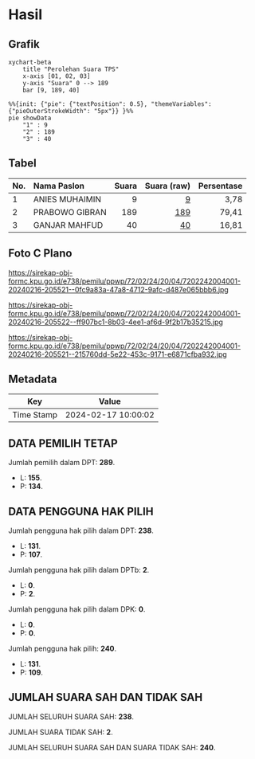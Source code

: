 # Hasil

## Grafik

```mermaid
xychart-beta
    title "Perolehan Suara TPS"
    x-axis [01, 02, 03]
    y-axis "Suara" 0 --> 189
    bar [9, 189, 40]
```

```mermaid
%%{init: {"pie": {"textPosition": 0.5}, "themeVariables": {"pieOuterStrokeWidth": "5px"}} }%%
pie showData
    "1" : 9
    "2" : 189
    "3" : 40
```

## Tabel

| No. | Nama Paslon    | Suara | Suara (raw) | Persentase |
|:--- |:-------------- | -----:| -----------:| ----------:|
| 1   | ANIES MUHAIMIN | 9     | [9][p-1]    | 3,78       |
| 2   | PRABOWO GIBRAN | 189   | [189][p-2]  | 79,41      |
| 3   | GANJAR MAHFUD  | 40    | [40][p-3]   | 16,81      |


[p-1]: https://github.com/gigit-pemilu/pemilu-2024-72-sulawesi-tengah/blob/main/pilpres/hitung-suara/sub/72-sulawesi-tengah/sub/02-poso/sub/24-lore-timur/sub/2004-mekarsari/sub/001-tps/sub/paslon-1.txt
[p-2]: https://github.com/gigit-pemilu/pemilu-2024-72-sulawesi-tengah/blob/main/pilpres/hitung-suara/sub/72-sulawesi-tengah/sub/02-poso/sub/24-lore-timur/sub/2004-mekarsari/sub/001-tps/sub/paslon-2.txt
[p-3]: https://github.com/gigit-pemilu/pemilu-2024-72-sulawesi-tengah/blob/main/pilpres/hitung-suara/sub/72-sulawesi-tengah/sub/02-poso/sub/24-lore-timur/sub/2004-mekarsari/sub/001-tps/sub/paslon-3.txt

## Foto C Plano

https://sirekap-obj-formc.kpu.go.id/e738/pemilu/ppwp/72/02/24/20/04/7202242004001-20240216-205521--0fc9a83a-47a8-4712-9afc-d487e065bbb6.jpg

https://sirekap-obj-formc.kpu.go.id/e738/pemilu/ppwp/72/02/24/20/04/7202242004001-20240216-205522--ff907bc1-8b03-4ee1-af6d-9f2b17b35215.jpg

https://sirekap-obj-formc.kpu.go.id/e738/pemilu/ppwp/72/02/24/20/04/7202242004001-20240216-205521--215760dd-5e22-453c-9171-e6871cfba932.jpg


## Metadata

| Key        | Value               |
| ---------- | ------------------- |
| Time Stamp | 2024-02-17 10:00:02 |


## DATA PEMILIH TETAP

Jumlah pemilih dalam DPT: **289**.
 * L: **155**.
 * P: **134**.

## DATA PENGGUNA HAK PILIH

Jumlah pengguna hak pilih dalam DPT: **238**.
 * L: **131**.
 * P: **107**.

Jumlah pengguna hak pilih dalam DPTb: **2**.
 * L: **0**.
 * P: **2**.

Jumlah pengguna hak pilih dalam DPK: **0**.
 * L: **0**.
 * P: **0**.

Jumlah pengguna hak pilih: **240**.
 * L: **131**.
 * P: **109**.

## JUMLAH SUARA SAH DAN TIDAK SAH

JUMLAH SELURUH SUARA SAH: **238**.

JUMLAH SUARA TIDAK SAH: **2**.

JUMLAH SELURUH SUARA SAH DAN SUARA TIDAK SAH: **240**.


